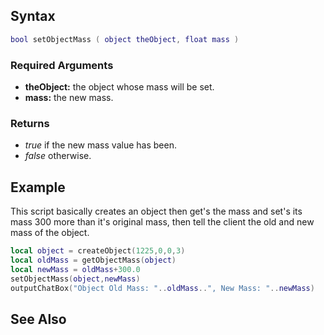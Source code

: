 Syntax
------

``` lua
bool setObjectMass ( object theObject, float mass )
```

### Required Arguments

-   **theObject:** the object whose mass will be set.
-   **mass:** the new mass.

### Returns

-   *true* if the new mass value has been.
-   *false* otherwise.

Example
-------

This script basically creates an object then get's the mass and set's its mass 300 more than it's original mass, then tell the client the old and new mass of the object.

``` lua
local object = createObject(1225,0,0,3)
local oldMass = getObjectMass(object)
local newMass = oldMass+300.0
setObjectMass(object,newMass)
outputChatBox("Object Old Mass: "..oldMass..", New Mass: "..newMass)
```

See Also
--------
